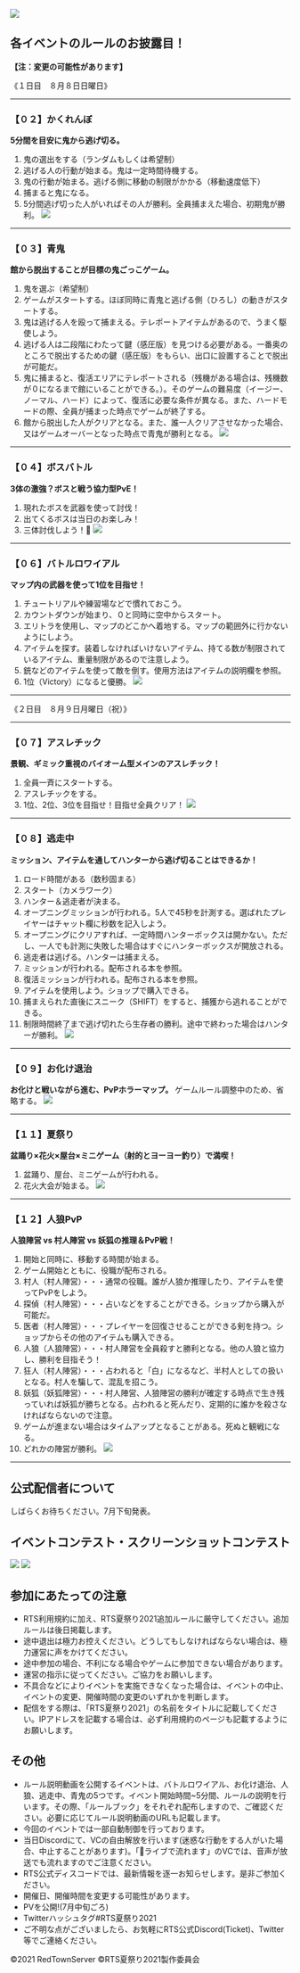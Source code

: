 ![](/image/p1.webp)

## 各イベントのルールのお披露目！
**【注：変更の可能性があります】**

《１日目　８月８日日曜日》

-------------

### 【０２】かくれんぼ
**5分間を目安に鬼から逃げ切る。**
1. 鬼の選出をする（ランダムもしくは希望制）
2. 逃げる人の行動が始まる。鬼は一定時間待機する。
3. 鬼の行動が始まる。逃げる側に移動の制限がかかる（移動速度低下）
4. 捕まると鬼になる。
5. 5分間逃げ切った人がいればその人が勝利。全員捕まえた場合、初期鬼が勝利。
![](/image/phide.webp)

---------------

### 【０３】青鬼
**館から脱出することが目標の鬼ごっこゲーム。**
1. 鬼を選ぶ（希望制）
2. ゲームがスタートする。ほぼ同時に青鬼と逃げる側（ひろし）の動きがスタートする。
3. 鬼は逃げる人を殴って捕まえる。テレポートアイテムがあるので、うまく駆使しよう。
4. 逃げる人は二段階にわたって鍵（感圧版）を見つける必要がある。一番奥のところで脱出するための鍵（感圧版）をもらい、出口に設置することで脱出が可能だ。
5. 鬼に捕まると、復活エリアにテレポートされる（残機がある場合は、残機数が０になるまで館にいることができる。）。そのゲームの難易度（イージー、ノーマル、ハード）によって、復活に必要な条件が異なる。また、ハードモードの際、全員が捕まった時点でゲームが終了する。
6. 館から脱出した人がクリアとなる。また、誰一人クリアさせなかった場合、又はゲームオーバーとなった時点で青鬼が勝利となる。
![](/image/paooni.webp)

---------------

### 【０４】ボスバトル
**3体の激強？ボスと戦う協力型PvE！**
1. 現れたボスを武器を使って討伐！
2. 出てくるボスは当日のお楽しみ！
3. 三体討伐しよう！👏
![](/image/pboss.webp)

---------------

### 【０６】バトルロワイアル
**マップ内の武器を使って1位を目指せ！**
1. チュートリアルや練習場などで慣れておこう。
2. カウントダウンが始まり、０と同時に空中からスタート。
2. エリトラを使用し、マップのどこかへ着地する。マップの範囲外に行かないようにしよう。
3. アイテムを探す。装着しなければいけないアイテム、持てる数が制限されているアイテム、重量制限があるので注意しよう。
4. 銃などのアイテムを使って敵を倒す。使用方法はアイテムの説明欄を参照。
5. 1位（Victory）になると優勝。
![](/image/pbr.webp)

---------------







《２日目　８月９日月曜日（祝）》

---------------

### 【０７】アスレチック
**景観、ギミック重視のバイオーム型メインのアスレチック！**
1. 全員一斉にスタートする。
2. アスレチックをする。
3. 1位、2位、3位を目指せ！目指せ全員クリア！
![](/image/pathletic.webp)

---------------

### 【０８】逃走中
**ミッション、アイテムを通してハンターから逃げ切ることはできるか！**
1. ロード時間がある（数秒固まる）
2. スタート（カメラワーク）
3. ハンター＆逃走者が決まる。
4. オープニングミッションが行われる。5人で45秒を計測する。選ばれたプレイヤーはチャット欄に秒数を記入しよう。
5. オープニングにクリアすれば、一定時間ハンターボックスは開かない。ただし、一人でも計測に失敗した場合はすぐにハンターボックスが開放される。
6. 逃走者は逃げる。ハンターは捕まえる。
7. ミッションが行われる。配布される本を参照。
8. 復活ミッションが行われる。配布される本を参照。
9. アイテムを使用しよう。ショップで購入できる。
10. 捕まえられた直後にスニーク（SHIFT）をすると、捕獲から逃れることができる。
11. 制限時間終了まで逃げ切れたら生存者の勝利。途中で終わった場合はハンターが勝利。
![](/image/prfm.webp)

---------------

### 【０９】お化け退治
**お化けと戦いながら進む、PvPホラーマップ。**
ゲームルール調整中のため、省略する。
![](/image/pghost.webp)

---------------

### 【１１】夏祭り
**盆踊り×花火×屋台×ミニゲーム（射的とヨーヨー釣り）で満喫！**
1. 盆踊り、屋台、ミニゲームが行われる。
2. 花火大会が始まる。
![](/image/psummer.webp)

---------------

### 【１２】人狼PvP
**人狼陣営 vs 村人陣営 vs 妖狐の推理＆PvP戦！**
1. 開始と同時に、移動する時間が始まる。
2. ゲーム開始とともに、役職が配布される。
3. 村人（村人陣営）・・・通常の役職。誰が人狼か推理したり、アイテムを使ってPvPをしよう。
4. 探偵（村人陣営）・・・占いなどをすることができる。ショップから購入が可能だ。
5. 医者（村人陣営）・・・プレイヤーを回復させることができる剣を持つ。ショップからその他のアイテムも購入できる。
6. 人狼（人狼陣営）・・・村人陣営を全員殺すと勝利となる。他の人狼と協力し、勝利を目指そう！
7. 狂人（村人陣営）・・・占われると「白」になるなど、半村人としての扱いとなる。村人を騙して、混乱を招こう。
8. 妖狐（妖狐陣営）・・・村人陣営、人狼陣営の勝利が確定する時点で生き残っていれば妖狐が勝ちとなる。占われると死んだり、定期的に誰かを殺さなければならないので注意。
9. ゲームが進まない場合はタイムアップとなることがある。死ぬと観戦になる。
10. どれかの陣営が勝利。
![](/image/ptct.webp)
---------------


## 公式配信者について
しばらくお待ちください。7月下旬発表。


## イベントコンテスト・スクリーンショットコンテスト
![](/image/pcontest.webp)
![](/image/peventcontest.webp)

## 参加にあたっての注意
* RTS利用規約に加え、RTS夏祭り2021追加ルールに厳守してください。追加ルールは後日掲載します。
* 途中退出は極力お控えください。どうしてもしなければならない場合は、極力運営に声をかけてください。
* 途中参加の場合、不利になる場合やゲームに参加できない場合があります。
* 運営の指示に従ってください。ご協力をお願いします。
* 不具合などによりイベントを実施できなくなった場合は、イベントの中止、イベントの変更、開催時間の変更のいずれかを判断します。
* 配信をする際は、「RTS夏祭り2021」の名前をタイトルに記載してください。IPアドレスを記載する場合は、必ず利用規約のページも記載するようにお願いします。

## その他
* ルール説明動画を公開するイベントは、バトルロワイアル、お化け退治、人狼、逃走中、青鬼の5つです。イベント開始時間~5分間、ルールの説明を行います。その際、「ルールブック」をそれぞれ配布しますので、ご確認ください。必要に応じてルール説明動画のURLも記載します。
* 今回のイベントでは一部自動制御を行っております。
* 当日Discordにて、VCの自由解放を行います(迷惑な行動をする人がいた場合、中止することがあります)。「📢ライブで流れます」のVCでは、音声が放送でも流れますのでご注意ください。
* RTS公式ディスコードでは、最新情報を逐一お知らせします。是非ご参加ください。
* 開催日、開催時間を変更する可能性があります。
* PVを公開!(7月中旬ごろ)
* Twitterハッシュタグ#RTS夏祭り2021
* ご不明な点がございましたら、お気軽にRTS公式Discord(Ticket)、Twitter等でご連絡ください。


©2021 RedTownServer
©RTS夏祭り2021製作委員会
